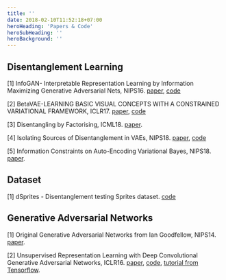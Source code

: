 ```yaml
---
title: ''
date: 2018-02-10T11:52:18+07:00
heroHeading: 'Papers & Code'
heroSubHeading: ''
heroBackground: ''
---
```


## Disentanglement Learning 

[1] InfoGAN- Interpretable Representation Learning by Information Maximizing Generative Adversarial Nets, NIPS16. [paper](https://arxiv.org/abs/1606.03657), [code](https://github.com/openai/InfoGAN)

[2] BetaVAE-LEARNING BASIC VISUAL CONCEPTS WITH A CONSTRAINED VARIATIONAL FRAMEWORK, ICLR17. [paper](https://openreview.net/forum?id=Sy2fzU9gl), [code](https://lilianweng.github.io/lil-log/2018/08/12/from-autoencoder-to-beta-vae.html)

[3] Disentangling by Factorising, ICML18. [paper](https://arxiv.org/abs/1802.05983).

[4] Isolating Sources of Disentanglement in VAEs, NIPS18. [paper](https://arxiv.org/abs/1802.04942), [code](https://github.com/rtqichen/beta-tcvae)

[5] Information Constraints on Auto-Encoding Variational Bayes, NIPS18. [paper](https://arxiv.org/abs/1805.08672).

## Dataset 

[1] dSprites - Disentanglement testing Sprites dataset. [code](https://github.com/deepmind/dsprites-dataset)

## Generative Adversarial Networks

[1] Original Generative Adversarial Networks from Ian Goodfellow, NIPS14. [paper](https://papers.nips.cc/paper/5423-generative-adversarial-nets.pdf). 

[2] Unsupervised Representation Learning with Deep Convolutional Generative Adversarial Networks, ICLR16. [paper](https://arxiv.org/abs/1511.06434), [code](https://github.com/carpedm20/DCGAN-tensorflow), [tutorial from Tensorflow](https://www.tensorflow.org/alpha/tutorials/generative/dcgan). 